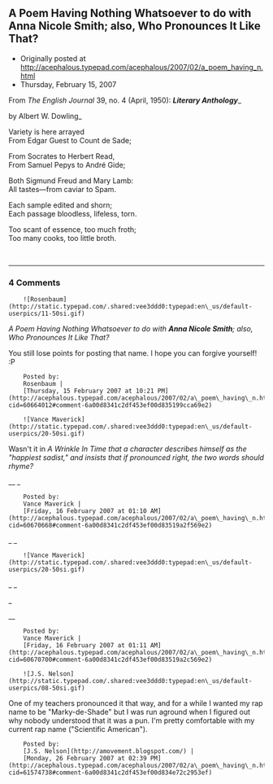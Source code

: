 ## A Poem Having Nothing Whatsoever to do with Anna Nicole Smith; also, Who Pronounces It Like That?

 * Originally posted at http://acephalous.typepad.com/acephalous/2007/02/a_poem_having_n.html
 * Thursday, February 15, 2007



From _The English Journal_ 39, no. 4 (April, 1950):
**_Literary Anthology_**_  

by Albert W. Dowling_

Variety is here arrayed  
From Edgar Guest to Count de Sade;

From Socrates to Herbert Read,  
From Samuel Pepys to André Gide;

Both Sigmund Freud and Mary Lamb:  
All tastes—from caviar to Spam.

Each sample edited and shorn;  
Each passage bloodless, lifeless, torn.

Too scant of essence, too much froth;  
Too many cooks, too little broth.

 

		

* * *

### 4 Comments 

		

                
[]()

	

		![Rosenbaum](http://static.typepad.com/.shared:vee3ddd0:typepad:en\_us/default-userpics/11-50si.gif)
	

	

		

_A Poem Having Nothing Whatsoever to do with **Anna Nicole Smith**; also, Who Pronounces It Like That?_

You still lose points for posting that name. I hope you can forgive yourself! :P

	

		Posted by:
		Rosenbaum |
		[Thursday, 15 February 2007 at 10:21 PM](http://acephalous.typepad.com/acephalous/2007/02/a\_poem\_having\_n.html?cid=60664012#comment-6a00d8341c2df453ef00d835199cca69e2)

[]()

	

		![Vance Maverick](http://static.typepad.com/.shared:vee3ddd0:typepad:en\_us/default-userpics/20-50si.gif)
	

	

		

Wasn't it in _A Wrinkle In Time that a character describes himself as the "happiest sadist," and insists that if pronounced right, the two words should rhyme?_

 __ 
 _

		Posted by:
		Vance Maverick |
		[Friday, 16 February 2007 at 01:10 AM](http://acephalous.typepad.com/acephalous/2007/02/a\_poem\_having\_n.html?cid=60670668#comment-6a00d8341c2df453ef00d83519a2f569e2)

_ 
_[]()_ 
 _

		![Vance Maverick](http://static.typepad.com/.shared:vee3ddd0:typepad:en\_us/default-userpics/20-50si.gif)
	
_ 
 _

_

__

	

		Posted by:
		Vance Maverick |
		[Friday, 16 February 2007 at 01:11 AM](http://acephalous.typepad.com/acephalous/2007/02/a\_poem\_having\_n.html?cid=60670700#comment-6a00d8341c2df453ef00d83519a2c569e2)

[]()

	

		![J.S. Nelson](http://static.typepad.com/.shared:vee3ddd0:typepad:en\_us/default-userpics/08-50si.gif)
	

	

		

One of my teachers pronounced it that way, and for a while I wanted my rap name to be "Marky-de-Shade" but I was run aground when I figured out why nobody understood that it was a pun.  I'm pretty comfortable with my current rap name ("Scientific American").

	

		Posted by:
		[J.S. Nelson](http://amovement.blogspot.com/) |
		[Monday, 26 February 2007 at 02:39 PM](http://acephalous.typepad.com/acephalous/2007/02/a\_poem\_having\_n.html?cid=61574738#comment-6a00d8341c2df453ef00d834e72c2953ef)

		

        